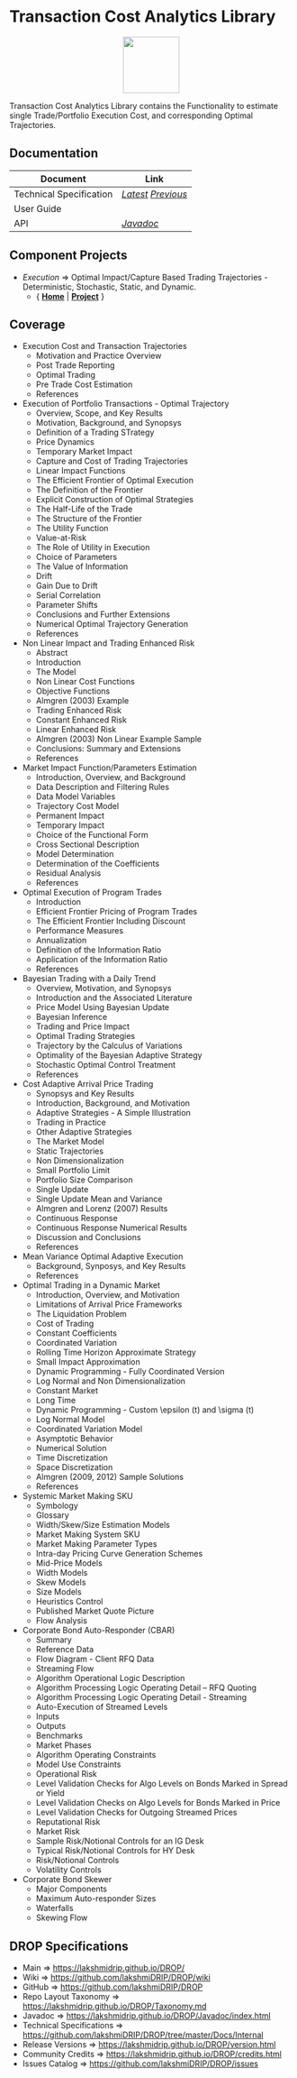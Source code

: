﻿
# Transaction Cost Analytics Library


<p align="center"><img src="https://github.com/lakshmiDRIP/DROP/blob/master/DRIP_Logo.gif?raw=true" width="100"></p>

Transaction Cost Analytics Library contains the Functionality to estimate single Trade/Portfolio Execution Cost, and corresponding Optimal Trajectories.


## Documentation

 |        Document         | Link |
 |-------------------------|------|
 | Technical Specification | [*Latest*](https://github.com/lakshmiDRIP/DROP/blob/master/Docs/Internal/TransactionCostAnalytics/TransactionCostAnalytics_v5.52.pdf) [*Previous*](https://github.com/lakshmiDRIP/DROP/blob/master/Docs/Internal/TransactionCostAnalytics) |
 | User Guide              |  |
 | API                     | [*Javadoc*](https://lakshmidrip.github.io/DROP/Javadoc/index.html)|


## Component Projects

 * *Execution* => Optimal Impact/Capture Based Trading Trajectories - Deterministic, Stochastic, Static, and Dynamic.
	* { [**Home**](https://github.com/lakshmiDRIP/DROP/tree/master/src/main/java/org/drip/execution/README.md) | 
	[**Project**](https://github.com/lakshmiDRIP/DROP/issues?q=is%3Aopen+is%3Aissue+label%3Aexecution) }


## Coverage

 * Execution Cost and Transaction Trajectories
	* Motivation and Practice Overview
	* Post Trade Reporting
	* Optimal Trading
	* Pre Trade Cost Estimation
	* References
 * Execution of Portfolio Transactions - Optimal Trajectory
	* Overview, Scope, and Key Results
	* Motivation, Background, and Synopsys
	* Definition of a Trading STrategy
	* Price Dynamics
	* Temporary Market Impact
	* Capture and Cost of Trading Trajectories
	* Linear Impact Functions
	* The Efficient Frontier of Optimal Execution
	* The Definition of the Frontier
	* Explicit Construction of Optimal Strategies
	* The Half-Life of the Trade
	* The Structure of the Frontier
	* The Utility Function
	* Value-at-Risk
	* The Role of Utility in Execution
	* Choice of Parameters
	* The Value of Information
	* Drift
	* Gain Due to Drift
	* Serial Correlation
	* Parameter Shifts
	* Conclusions and Further Extensions
	* Numerical Optimal Trajectory Generation
	* References
 * Non Linear Impact and Trading Enhanced Risk
	* Abstract
	* Introduction
	* The Model
	* Non Linear Cost Functions
	* Objective Functions
	* Almgren (2003) Example
	* Trading Enhanced Risk
	* Constant Enhanced Risk
	* Linear Enhanced Risk
	* Almgren (2003) Non Linear Example Sample
	* Conclusions: Summary and Extensions
	* References
 * Market Impact Function/Parameters Estimation
	* Introduction, Overview, and Background
	* Data Description and Filtering Rules
	* Data Model Variables
	* Trajectory Cost Model
	* Permanent Impact
	* Temporary Impact
	* Choice of the Functional Form
	* Cross Sectional Description
	* Model Determination
	* Determination of the Coefficients
	* Residual Analysis
	* References
 * Optimal Execution of Program Trades
	* Introduction
	* Efficient Frontier Pricing of Program Trades
	* The Efficient Frontier Including Discount
	* Performance Measures
	* Annualization
	* Definition of the Information Ratio
	* Application of the Information Ratio
	* References
 * Bayesian Trading with a Daily Trend
	* Overview, Motivation, and Synopsys
	* Introduction and the Associated Literature
	* Price Model Using Bayesian Update
	* Bayesian Inference
	* Trading and Price Impact
	* Optimal Trading Strategies
	* Trajectory by the Calculus of Variations
	* Optimality of the Bayesian Adaptive Strategy
	* Stochastic Optimal Control Treatment
	* References
 * Cost Adaptive Arrival Price Trading
	* Synopsys and Key Results
	* Introduction, Background, and Motivation
	* Adaptive Strategies - A Simple Illustration
	* Trading in Practice
	* Other Adaptive Strategies
	* The Market Model
	* Static Trajectories
	* Non Dimensionalization
	* Small Portfolio Limit
	* Portfolio Size Comparison
	* Single Update
	* Single Update Mean and Variance
	* Almgren and Lorenz (2007) Results
	* Continuous Response
	* Continuous Response Numerical Results
	* Discussion and Conclusions
	* References
 * Mean Variance Optimal Adaptive Execution
	* Background, Synposys, and Key Results
	* References
 * Optimal Trading in a Dynamic Market
	* Introduction, Overview, and Motivation
	* Limitations of Arrival Price Frameworks
	* The Liquidation Problem
	* Cost of Trading
	* Constant Coefficients
	* Coordinated Variation
	* Rolling Time Horizon Approximate Strategy
	* Small Impact Approximation
	* Dynamic Programming - Fully Coordinated Version	
	* Log Normal and Non Dimensionalization
	* Constant Market
	* Long Time
	* Dynamic Programming - Custom \epsilon (t) and \sigma (t)
	* Log Normal Model
	* Coordinated Variation Model
	* Asymptotic Behavior
	* Numerical Solution
	* Time Discretization
	* Space Discretization
	* Almgren (2009, 2012) Sample Solutions
	* References
 * Systemic Market Making SKU
	* Symbology
	* Glossary
	* Width/Skew/Size Estimation Models
	* Market Making System SKU
	* Market Making Parameter Types
	* Intra-day Pricing Curve Generation Schemes
	* Mid-Price Models
	* Width Models
	* Skew Models
	* Size Models
	* Heuristics Control
	* Published Market Quote Picture
	* Flow Analysis
 * Corporate Bond Auto-Responder (CBAR)
	* Summary
	* Reference Data
	* Flow Diagram - Client RFQ Data
	* Streaming Flow
	* Algorithm Operational Logic Description
	* Algorithm Processing Logic Operating Detail – RFQ Quoting
	* Algorithm Processing Logic Operating Detail - Streaming
	* Auto-Execution of Streamed Levels
	* Inputs
	* Outputs
	* Benchmarks
	* Market Phases
	* Algorithm Operating Constraints
	* Model Use Constraints
	* Operational Risk
	* Level Validation Checks for Algo Levels on Bonds Marked in Spread or Yield
	* Level Validation Checks on Algo Levels for Bonds Marked in Price
	* Level Validation Checks for Outgoing Streamed Prices
	* Reputational Risk
	* Market Risk
	* Sample Risk/Notional Controls for an IG Desk
	* Typical Risk/Notional Controls for HY Desk
	* Risk/Notional Controls
	* Volatility Controls
 * Corporate Bond Skewer
	* Major Components
	* Maximum Auto-responder Sizes
	* Waterfalls
	* Skewing Flow


## DROP Specifications

 * Main                     => https://lakshmidrip.github.io/DROP/
 * Wiki                     => https://github.com/lakshmiDRIP/DROP/wiki
 * GitHub                   => https://github.com/lakshmiDRIP/DROP
 * Repo Layout Taxonomy     => https://lakshmidrip.github.io/DROP/Taxonomy.md
 * Javadoc                  => https://lakshmidrip.github.io/DROP/Javadoc/index.html
 * Technical Specifications => https://github.com/lakshmiDRIP/DROP/tree/master/Docs/Internal
 * Release Versions         => https://lakshmidrip.github.io/DROP/version.html
 * Community Credits        => https://lakshmidrip.github.io/DROP/credits.html
 * Issues Catalog           => https://github.com/lakshmiDRIP/DROP/issues
